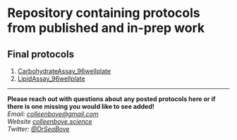 # Repository containing protocols from published and in-prep work

## Final protocols
1. [CarbohydrateAssay_96wellplate](https://github.com/seabove7/protocols/tree/main/CarbohydrateAssay_96wellplate)
2. [LipidAssay_96wellplate](https://github.com/seabove7/protocols/tree/main/LipidAssay_96wellplate)
  
  
  
---
**Please reach out with questions about any posted protocols here or if there is one missing you would like to see added!**  
*Email: colleenbove@gmail.com*  
*Website [colleenbove.science](http://colleenbove.science)*  
*Twitter: [@DrSeaBove](https://twitter.com/DrSeaBove)*
